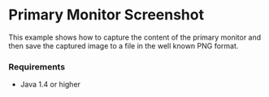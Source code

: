 # Primary Monitor Screenshot

This example shows how to capture the content of the primary monitor and then
save the captured image to a file in the well known PNG format.

### Requirements

* Java 1.4 or higher
